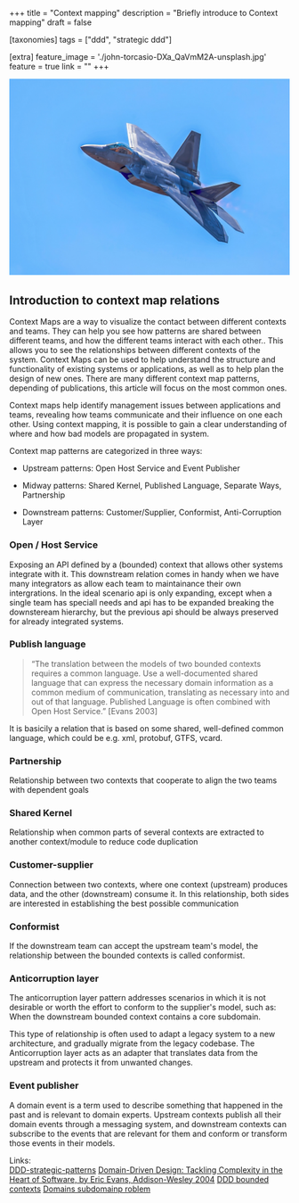 +++
title = "Context mapping"
description = "Briefly introduce to Context mapping"
draft = false

[taxonomies]
tags = ["ddd", "strategic ddd"]

[extra]
feature_image = './john-torcasio-DXa_QaVmM2A-unsplash.jpg'
feature = true
link = ""
+++

![Streams](john-torcasio-DXa_QaVmM2A-unsplash.jpg)

## Introduction to context map relations 

Context Maps are a way to visualize the contact between different contexts and teams. They can help you see how patterns are shared between different teams, and how the different teams interact with each other.. This allows you to see the relationships between different contexts of the system. Context Maps can be used to help understand the structure and functionality of existing systems or applications, as well as to help plan the design of new ones. There are many different context map patterns, depending of publications, this article will focus on the most common ones.

Context maps help identify management issues between applications and teams, revealing how teams communicate and their influence on one each other. Using context mapping, it is possible to gain a clear understanding of where and how bad models are propagated in system.

Context map patterns are categorized in three ways:

- Upstream patterns: Open Host Service and Event Publisher

- Midway patterns: Shared Kernel, Published Language, Separate Ways, Partnership

- Downstream patterns: Customer/Supplier, Conformist, Anti-Corruption Layer

### Open / Host Service
Exposing an API defined by a (bounded) context that allows other systems integrate with it. This downstream relation comes in handy when we have many integrators as allow each team to maintainance their own intergrations. In the ideal scenario api is only expanding, except when a single team has speciall needs and api has to be expanded breaking the downsteream hierarchy, but the previous api should be always preserved for already integrated systems.


### Publish language

> “The translation between the models of two bounded contexts requires a common language. Use a well-documented shared language that can express the necessary domain information as a common medium of communication, translating as necessary into and out of that language. Published Language is often combined with Open Host Service.” [Evans 2003]

It is basicily a relation that is based on some shared, well-defined common language, which could be e.g. xml, protobuf, GTFS, vcard.


### Partnership
Relationship between two contexts that cooperate to align the two teams with dependent goals

### Shared Kernel
Relationship when common parts of several contexts are extracted to another context/module to reduce code duplication

### Customer-supplier
Connection between two contexts, where one context (upstream) produces data, and the other (downstream) consume it. In this relationship, both sides are interested in establishing the best possible communication

### Conformist
If the downstream team can accept the upstream team's model, the relationship between the bounded contexts is called conformist.

### Anticorruption layer
The anticorruption layer pattern addresses scenarios in which it is not desirable or worth the effort to conform to the supplier's model, such as: When the downstream bounded context contains a core subdomain.

This type of relationship is often used to adapt a legacy system to a new architecture, and gradually migrate from the legacy codebase. The Anticorruption layer acts as an adapter that translates data from the upstream and protects it from unwanted changes.

### Event publisher

A domain event is a term used to describe something that happened in the past and is relevant to domain experts. Upstream contexts publish all their domain events through a messaging system, and downstream contexts can subscribe to the events that are relevant for them and conform or transform those events in their models.

Links:  
[DDD-strategic-patterns](https://pubs.opengroup.org/architecture/o-aa-standard/DDD-strategic-patterns.html)
[Domain-Driven Design: Tackling Complexity in the Heart of Software, by Eric Evans, Addison-Wesley 2004](http://ddd.fed.wiki.org/)
[DDD bounded contexts](https://www.baeldung.com/java-modules-ddd-bounded-contexts)
[Domains subdomainp roblem](https://medium.com/nick-tune-tech-strategy-blog/domains-subdomain-problem-solution-space-in-ddd-clearly-defined-e0b49c7b586c)